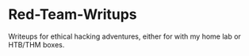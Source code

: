 # Red-Team-Writups
Writeups for ethical hacking adventures, either for with my home lab or HTB/THM boxes.
